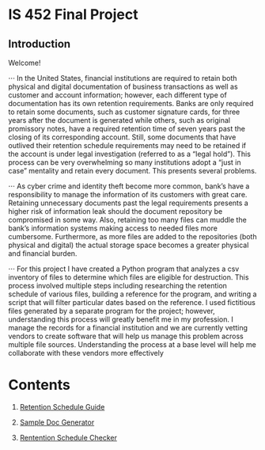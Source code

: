 # IS 452 Final Project 

## Introduction 
Welcome! 

⋅⋅⋅ In the United States, financial institutions are required to retain both physical and digital documentation of business transactions as well as customer and account information; however, each different type of documentation has its own retention requirements. Banks are only required to retain some documents, such as customer signature cards, for three years after the document is generated while others, such as original promissory notes, have a required retention time of seven years past the closing of its corresponding account. Still, some documents that have outlived their retention schedule requirements may need to be retained if the account is under legal investigation (referred to as a “legal hold”). This process can be very overwhelming so many institutions adopt a “just in case” mentality and retain every document. This presents several problems.

⋅⋅⋅ As cyber crime and identity theft become more common, bank’s have a responsibility to manage the information of its customers with great care. Retaining unnecessary documents past the legal requirements presents a higher risk of information leak should the document repository be compromised in some way. Also, retaining too many files can muddle the bank’s information systems making access to needed files more cumbersome. Furthermore, as more files are added to the repositories (both physical and digital) the actual storage space becomes a greater physical and financial burden.

⋅⋅⋅ For this project I have created a Python program that analyzes a csv inventory of files to determine which files are eligible for destruction. This process involved multiple steps including researching the retention schedule of various files, building a reference for the program, and writing a script that will filter particular dates based on the reference. I used fictitious files generated by a separate program for the project; however, understanding this process will greatly benefit me in my profession. I manage the records for a financial institution and we are currently vetting vendors to create software that will help us manage this problem across multiple file sources. Understanding the process at a base level will help me collaborate with these vendors more effectively


# Contents
1. [Retention Schedule Guide](https://github.com/slryb9008/rybicki1_final_project_IS452/blob/master/Retention_Guide.ipynb)  

2. [Sample Doc Generator](https://github.com/slryb9008/rybicki1_final_project_IS452/blob/master/Doc_Generator.ipynb) 

3. [Rentention Schedule Checker](https://github.com/slryb9008/rybicki1_final_project_IS452/blob/master/Retention_Checker.ipynb) 
